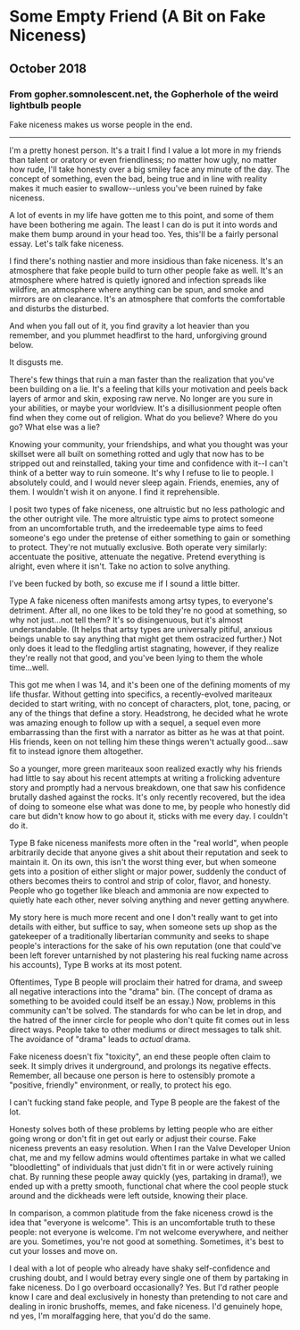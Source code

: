 # Some Empty Friend (A Bit on Fake Niceness)
## October 2018
### From gopher.somnolescent.net, the Gopherhole of the weird lightbulb people
Fake niceness makes us worse people in the end.

---

I'm a pretty honest person. It's a trait I find I value a lot more in my
friends than talent or oratory or even friendliness; no matter how ugly, no
matter how rude, I'll take honesty over a big smiley face any minute of the
day. The concept of something, even the bad, being true and in line with
reality makes it much easier to swallow--unless you've been ruined by fake
niceness.

A lot of events in my life have gotten me to this point, and some of them
have been bothering me again. The least I can do is put it into words and
make them bump around in your head too. Yes, this'll be a fairly personal
essay. Let's talk fake niceness.

I find there's nothing nastier and more insidious than fake niceness. It's
an atmosphere that fake people build to turn other people fake as well. It's
an atmosphere where hatred is quietly ignored and infection spreads like
wildfire, an atmosphere where anything can be spun, and smoke and mirrors are
on clearance. It's an atmosphere that comforts the comfortable and disturbs
the disturbed.

And when you fall out of it, you find gravity a lot heavier than you
remember, and you plummet headfirst to the hard, unforgiving ground below.

It disgusts me.

There's few things that ruin a man faster than the realization that you've
been building on a lie. It's a feeling that kills your motivation and peels
back layers of armor and skin, exposing raw nerve. No longer are you sure in
your abilities, or maybe your worldview. It's a disillusionment people often
find when they come out of religion. What do you believe? Where do you go?
What else was a lie?

Knowing your community, your friendships, and what you thought was your
skillset were all built on something rotted and ugly that now has to be
stripped out and reinstalled, taking your time and confidence with it--I
can't think of a better way to ruin someone. It's why I refuse to lie to
people. I absolutely could, and I would never sleep again. Friends, enemies,
any of them. I wouldn't wish it on anyone. I find it reprehensible.

I posit two types of fake niceness, one altruistic but no less pathologic and
the other outright vile. The more altruistic type aims to protect someone
from an uncomfortable truth, and the irredeemable type aims to feed someone's
ego under the pretense of either something to gain or something to protect.
They're not mutually exclusive. Both operate very similarly: accentuate the
positive, attenuate the negative. Pretend everything is alright, even where
it isn't. Take no action to solve anything.

I've been fucked by both, so excuse me if I sound a little bitter.

Type A fake niceness often manifests among artsy types, to everyone's
detriment. After all, no one likes to be told they're no good at something,
so why not just...not tell them? It's so disingenuous, but it's almost
understandable. (It helps that artsy types are universally pitiful, anxious
beings unable to say anything that might get them ostracized further.) Not
only does it lead to the fledgling artist stagnating, however, if they
realize they're really not that good, and you've been lying to them the whole
time...well.

This got me when I was 14, and it's been one of the defining moments of my
life thusfar. Without getting into specifics, a recently-evolved mariteaux
decided to start writing, with no concept of characters, plot, tone, pacing,
or any of the things that define a story. Headstrong, he decided what he
wrote was amazing enough to follow up with a sequel, a sequel even more
embarrassing than the first with a narrator as bitter as he was at that
point. His friends, keen on not telling him these things weren't actually
good...saw fit to instead ignore them altogether.

So a younger, more green mariteaux soon realized exactly why his friends had
little to say about his recent attempts at writing a frolicking adventure
story and promptly had a nervous breakdown, one that saw his confidence
brutally dashed against the rocks. It's only recently recovered, but the idea
of doing to someone else what was done to me, by people who honestly did care
but didn't know how to go about it, sticks with me every day. I couldn't do it.

Type B fake niceness manifests more often in the "real world", when people
arbitrarily decide that anyone gives a shit about their reputation and seek
to maintain it. On its own, this isn't the worst thing ever, but when someone
gets into a position of either slight or major power, suddenly the conduct of
others becomes theirs to control and strip of color, flavor, and honesty.
People who go together like bleach and ammonia are now expected to quietly
hate each other, never solving anything and never getting anywhere.

My story here is much more recent and one I don't really want to get into
details with either, but suffice to say, when someone sets up shop as the
gatekeeper of a traditionally libertarian community and seeks to shape
people's interactions for the sake of his own reputation (one that could've
been left forever untarnished by not plastering his real fucking name across
his accounts), Type B works at its most potent.

Oftentimes, Type B people will proclaim their hatred for drama, and sweep all
negative interactions into the "drama" bin. (The concept of drama as
something to be avoided could itself be an essay.) Now, problems in this
community can't be solved. The standards for who can be let in drop, and the
hatred of the inner circle for people who don't quite fit comes out in less
direct ways. People take to other mediums or direct messages to talk shit.
The avoidance of "drama" leads to *actual* drama.

Fake niceness doesn't fix "toxicity", an end these people often claim to
seek. It simply drives it underground, and prolongs its negative effects.
Remember, all because one person is here to ostensibly promote a "positive,
friendly" environment, or really, to protect his ego.

I can't fucking stand fake people, and Type B people are the fakest of the lot.

Honesty solves both of these problems by letting people who are either going
wrong or don't fit in get out early or adjust their course. Fake niceness
prevents an easy resolution. When I ran the Valve Developer Union chat, me
and my fellow admins would oftentimes partake in what we called
"bloodletting" of individuals that just didn't fit in or were actively
ruining chat. By running these people away quickly (yes, partaking in
drama!), we ended up with a pretty smooth, functional chat where the cool
people stuck around and the dickheads were left outside, knowing their place.

In comparison, a common platitude from the fake niceness crowd is the idea
that "everyone is welcome". This is an uncomfortable truth to these people:
not everyone is welcome. I'm not welcome everywhere, and neither are you.
Sometimes, you're not good at something. Sometimes, it's best to cut your
losses and move on.

I deal with a lot of people who already have shaky self-confidence and
crushing doubt, and I would betray every single one of them by partaking in
fake niceness. Do I go overboard occasionally? Yes. But I'd rather people
know I care and deal exclusively in honesty than pretending to not care and
dealing in ironic brushoffs, memes, and fake niceness. I'd genuinely hope,
nd yes, I'm moralfagging here, that you'd do the same.
